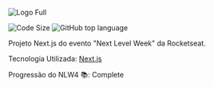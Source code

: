 ![Logo Full](https://moveit-suzukii.vercel.app/logo-full.svg)

![Code Size](https://img.shields.io/github/languages/code-size/devsuzukii/nlw4-moveit-project?color=%23760dc6)
![GitHub top language](https://img.shields.io/github/languages/top/devsuzukii/nlw4-moveit-project?color=%234b7bec)

Projeto Next.js do evento "Next Level Week" da Rocketseat.

Tecnologia Utilizada: [Next.js](https://nextjs.org)

Progressão do NLW4 📚: Complete
